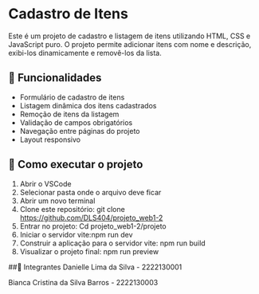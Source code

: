 # Cadastro de Itens

Este é um projeto de cadastro e listagem de itens utilizando HTML, CSS e JavaScript puro. O projeto permite adicionar itens com nome e descrição, exibi-los dinamicamente e removê-los da lista.

## 📌 Funcionalidades

- Formulário de cadastro de itens
- Listagem dinâmica dos itens cadastrados
- Remoção de itens da listagem
- Validação de campos obrigatórios
- Navegação entre páginas do projeto
- Layout responsivo
 
## 🚀 Como executar o projeto
1. Abrir o VSCode
2. Selecionar pasta onde o arquivo deve ficar
3. Abrir um novo terminal
4. Clone este repositório:
   git clone https://github.com/DLS404/projeto_web1-2
5. Entrar no projeto: Cd projeto_web1-2/projeto
6. Iniciar o servidor vite:npm run dev
7. Construir a aplicação para o servidor vite: npm run build
8. Visualizar o projeto final: npm run preview


##👥 Integrantes
Danielle Lima da Silva - 2222130001

Bianca Cristina da Silva Barros - 2222130003
